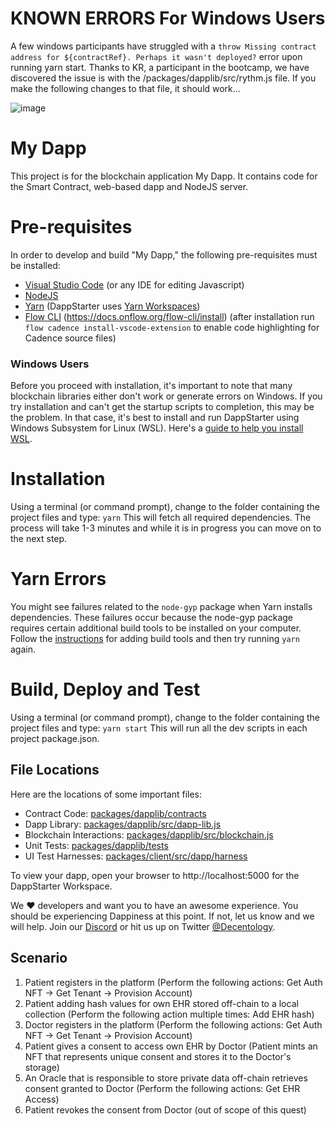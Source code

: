 # KNOWN ERRORS For Windows Users

A few windows participants have struggled with a `throw Missing contract address for ${contractRef}. Perhaps it wasn't deployed?` error upon running yarn start. Thanks to KR, a participant in the bootcamp, we have discovered the issue is with the /packages/dapplib/src/rythm.js file. If you make the following changes to that file, it should work...

![image](https://user-images.githubusercontent.com/15198786/128912975-cca3498a-054b-4b2b-a39d-018c6da3d5ec.png)

# My Dapp

This project is for the blockchain application My Dapp. It contains code for the Smart Contract, web-based dapp and NodeJS server. 

# Pre-requisites

In order to develop and build "My Dapp," the following pre-requisites must be installed:

* [Visual Studio Code](https://code.visualstudio.com/download) (or any IDE for editing Javascript)
* [NodeJS](https://nodejs.org/en/download/)
* [Yarn](https://classic.yarnpkg.com/en/docs/install) (DappStarter uses [Yarn Workspaces](https://classic.yarnpkg.com/en/docs/workspaces))
* [Flow CLI](https://docs.onflow.org/flow-cli/install) (https://docs.onflow.org/flow-cli/install) (after installation run `flow cadence install-vscode-extension` to enable code highlighting for Cadence source files)

### Windows Users

Before you proceed with installation, it's important to note that many blockchain libraries either don't work or generate errors on Windows. If you try installation and can't get the startup scripts to completion, this may be the problem. In that case, it's best to install and run DappStarter using Windows Subsystem for Linux (WSL). Here's a [guide to help you install WSL](https://docs.decentology.com/guides/windows-subsystem-for-linux-wsl).

# Installation

Using a terminal (or command prompt), change to the folder containing the project files and type: `yarn` This will fetch all required dependencies. The process will take 1-3 minutes and while it is in progress you can move on to the next step.

# Yarn Errors

You might see failures related to the `node-gyp` package when Yarn installs dependencies.
These failures occur because the node-gyp package requires certain additional build tools
to be installed on your computer. Follow the [instructions](https://www.npmjs.com/package/node-gyp) for adding build tools and then try running `yarn` again.

# Build, Deploy and Test
Using a terminal (or command prompt), change to the folder containing the project files and type: `yarn start` This will run all the dev scripts in each project package.json.



## File Locations
Here are the locations of some important files:
* Contract Code: [packages/dapplib/contracts](packages/dapplib/contracts)
* Dapp Library: [packages/dapplib/src/dapp-lib.js](packages/dapplib/src/dapp-lib.js) 
* Blockchain Interactions: [packages/dapplib/src/blockchain.js](packages/dapplib/src/blockchain.js)
* Unit Tests: [packages/dapplib/tests](packages/dapplib/tests)
* UI Test Harnesses: [packages/client/src/dapp/harness](packages/client/src/dapp/harness)

To view your dapp, open your browser to http://localhost:5000 for the DappStarter Workspace.

We ♥️ developers and want you to have an awesome experience. You should be experiencing Dappiness at this point. If not, let us know and we will help. Join our [Discord](https://discord.gg/XdtJfu8W) or hit us up on Twitter [@Decentology](https://twitter.com/decentology).

## Scenario

1. Patient registers in the platform (Perform the following actions: Get Auth NFT -> Get Tenant -> Provision Account)
2. Patient adding hash values for own EHR stored off-chain to a local collection (Perform the following action multiple times: Add EHR hash)
3. Doctor registers in the platform (Perform the following actions: Get Auth NFT -> Get Tenant -> Provision Account)
4. Patient gives a consent to access own EHR by Doctor (Patient mints an NFT that represents unique consent and stores it to the Doctor's storage)
5. An Oracle that is responsible to store private data off-chain retrieves consent granted to Doctor (Perform the following actions: Get EHR Access)
6. Patient revokes the consent from Doctor (out of scope of this quest)